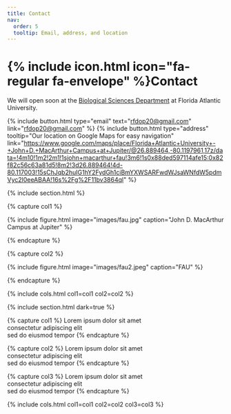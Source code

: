 ```yaml
---
title: Contact
nav:
  order: 5
  tooltip: Email, address, and location
---
```


# {% include icon.html icon="fa-regular fa-envelope" %}Contact

We will open soon at the [Biological Sciences Department](https://biology.fau.edu/) at Florida Atlantic University.

{%
  include button.html
  type="email"
  text="rfdop20@gmail.com"
  link="rfdop20@gmail.com"
%}
{%
  include button.html
  type="address"
  tooltip="Our location on Google Maps for easy navigation"
  link="https://www.google.com/maps/place/Florida+Atlantic+University+-+John+D.+MacArthur+Campus+at+Jupiter/@26.889464,-80.1197961,17z/data=!4m10!1m2!2m1!1sjohn+macarthur+fau!3m6!1s0x88ded597114afe15:0x82f82c56c63a81d5!8m2!3d26.889464!4d-80.117003!15sChJqb2huIG1hY2FydGh1ciBmYXWSARFwdWJsaWNfdW5pdmVyc2l0eeABAA!16s%2Fg%2F11bv3864ql"
%}

{% include section.html %}

{% capture col1 %}

{%
  include figure.html
  image="images/fau.jpg"
  caption="John D. MacArthur Campus at Jupiter"
%}

{% endcapture %}

{% capture col2 %}

{%
  include figure.html
  image="images/fau2.jpeg"
  caption="FAU"
%}

{% endcapture %}

{% include cols.html col1=col1 col2=col2 %}

{% include section.html dark=true %}

{% capture col1 %}
Lorem ipsum dolor sit amet  
consectetur adipiscing elit  
sed do eiusmod tempor
{% endcapture %}

{% capture col2 %}
Lorem ipsum dolor sit amet  
consectetur adipiscing elit  
sed do eiusmod tempor
{% endcapture %}

{% capture col3 %}
Lorem ipsum dolor sit amet  
consectetur adipiscing elit  
sed do eiusmod tempor
{% endcapture %}

{% include cols.html col1=col1 col2=col2 col3=col3 %}
